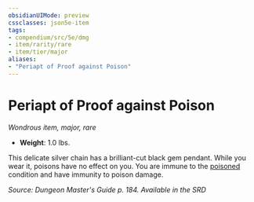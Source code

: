 ```yaml
---
obsidianUIMode: preview
cssclasses: json5e-item
tags:
- compendium/src/5e/dmg
- item/rarity/rare
- item/tier/major
aliases: 
- "Periapt of Proof against Poison"
---
```

# Periapt of Proof against Poison
*Wondrous item, major, rare*  

- **Weight**: 1.0 lbs.

This delicate silver chain has a brilliant-cut black gem pendant. While you wear it, poisons have no effect on you. You are immune to the [poisoned](2-Mechanics/CLI/rules/conditions.md#Poisoned) condition and have immunity to poison damage.

*Source: Dungeon Master's Guide p. 184. Available in the <span title='Systems Reference Document (5.1)'>SRD</span>*